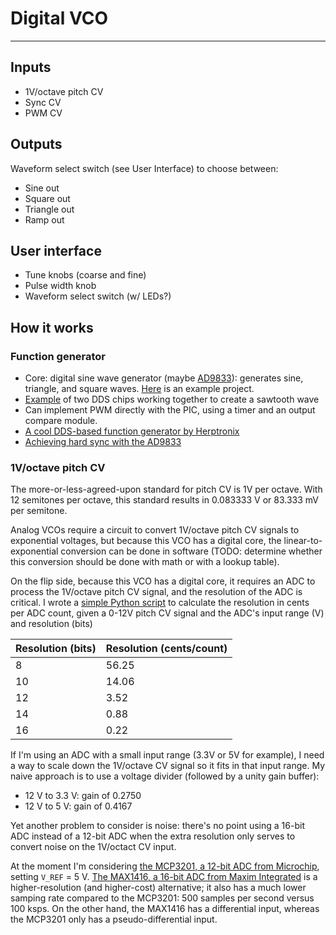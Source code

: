 # Digital VCO
---

## Inputs
* 1V/octave pitch CV
* Sync CV
* PWM CV

## Outputs
Waveform select switch (see User Interface) to choose between:
* Sine out
* Square out
* Triangle out
* Ramp out

## User interface
* Tune knobs (coarse and fine)
* Pulse width knob
* Waveform select switch (w/ LEDs?)

## How it works
### Function generator
* Core: digital sine wave generator (maybe [AD9833](https://www.analog.com/media/en/technical-documentation/data-sheets/AD9833.pdf)): generates sine, triangle, and square waves. [Here](https://www.allaboutcircuits.com/projects/how-to-DIY-waveform-generator-analog-devices-ad9833-ATmega328p/) is an example project.
* [Example](https://www.edn.com/design/test-and-measurement/4333929/DDS-device-produces-sawtooth-waveform) of two DDS chips working together to create a sawtooth wave
* Can implement PWM directly with the PIC, using a timer and an output compare module.
* [A cool DDS-based function generator by Herptronix](https://github.com/herptronix/tiny-DDS)
* [Achieving hard sync with the AD9833](https://www.muffwiggler.com/forum/viewtopic.php?p=2815552#2815552)

### 1V/octave pitch CV
The more-or-less-agreed-upon standard for pitch CV is 1V per octave.
With 12 semitones per octave, this standard results in 0.083333 V or 83.333 mV per semitone.

Analog VCOs require a circuit to convert 1V/octave pitch CV signals to exponential voltages, but because this VCO has a digital core, the linear-to-exponential conversion can be done in software (TODO: determine whether this conversion should be done with math or with a lookup table).

On the flip side, because this VCO has a digital core, it requires an ADC to process the 1V/octave pitch CV signal, and the resolution of the ADC is critical.
I wrote a [simple Python script](/VCO/math/calculate_ADC_resolution.py) to calculate the resolution in cents per ADC count, given a 0-12V pitch CV signal and the ADC's input range (V) and resolution (bits)

| Resolution (bits) | Resolution (cents/count)  |
| ----------        | -------------             |
| 8                 | 56.25                     |
| 10                | 14.06                     |
| 12                | 3.52                      |
| 14                | 0.88                      |
| 16                | 0.22                      |

If I'm using an ADC with a small input range (3.3V or 5V for example), I need a way to scale down the 1V/octave CV signal so it fits in that input range.
My naive approach is to use a voltage divider (followed by a unity gain buffer):
* 12 V to 3.3 V: gain of 0.2750
* 12 V to 5 V:   gain of 0.4167

Yet another problem to consider is noise: there's no point using a 16-bit ADC instead of a 12-bit ADC when the extra resolution only serves to convert noise on the 1V/octact CV input.

At the moment I'm considering [the MCP3201, a 12-bit ADC from Microchip](http://ww1.microchip.com/downloads/en/DeviceDoc/21290F.pdf), setting `V_REF` = 5 V.
[The MAX1416, a 16-bit ADC from Maxim Integrated](https://datasheets.maximintegrated.com/en/ds/MAX1415-MAX1416.pdf) is a higher-resolution (and higher-cost) alternative;
it also has a much lower samping rate compared to the MCP3201: 500 samples per second versus 100 ksps.
On the other hand, the MAX1416 has a differential input, whereas the MCP3201 only has a pseudo-differential input.

